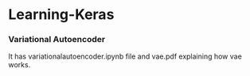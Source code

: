 # Learning-Keras

### Variational Autoencoder<br>
It has variationalautoencoder.ipynb file and vae.pdf explaining how vae works.
